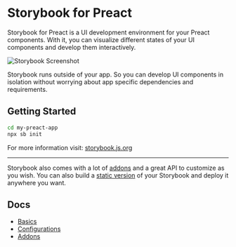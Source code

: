 # Storybook for Preact

Storybook for Preact is a UI development environment for your Preact components.
With it, you can visualize different states of your UI components and develop them interactively.

![Storybook Screenshot](https://github.com/storybookjs/storybook/blob/main/media/storybook-intro.gif)

Storybook runs outside of your app.
So you can develop UI components in isolation without worrying about app specific dependencies and requirements.

## Getting Started

```sh
cd my-preact-app
npx sb init
```

For more information visit: [storybook.js.org](https://storybook.js.org)

---

Storybook also comes with a lot of [addons](https://storybook.js.org/addons) and a great API to customize as you wish.
You can also build a [static version](https://storybook.js.org/docs/preact/sharing/publish-storybook) of your Storybook and deploy it anywhere you want.

## Docs

- [Basics](https://storybook.js.org/docs/preact/get-started/introduction)
- [Configurations](https://storybook.js.org/docs/preact/configure/overview)
- [Addons](https://storybook.js.org/docs/preact/configure/storybook-addons)
